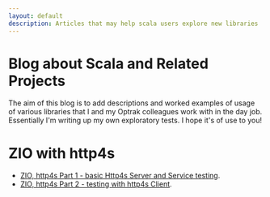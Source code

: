 ```yaml
---
layout: default
description: Articles that may help scala users explore new libraries
---
```


# Blog about Scala and Related Projects

The aim of this blog is to add descriptions and worked examples of usage of various libraries that I and my Optrak colleagues work with in the day job.
Essentially I'm writing up my own exploratory tests. I hope it's of use to you!

# ZIO with http4s
* [ZIO, http4s Part 1 - basic Http4s Server and Service testing](_pages/zio-http4s/zio-http4s-part1.md).
* [ZIO, http4s Part 2 - testing with http4s Client](_pages/zio-http4s/zio-http4s-part2.md).

